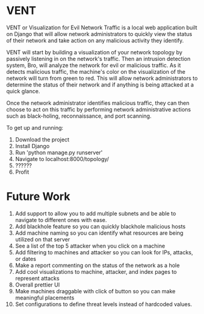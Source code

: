 # VENT

VENT or Visualization for Evil Network Traffic is a local web application built on Django that will allow network administrators to quickly view the status of their network and take action on any malicious activity they identify.

VENT will start by building a visualization of your network topology by passively listening in on the network's traffic. Then an intrusion detection system, Bro, will analyze the network for evil or malicious traffic. As it detects malicious traffic, the machine's color on the visualization of the network will turn from green to red. This will allow network administrators to determine the status of their network and if anything is being attacked at a quick glance.

Once the network administrator identifies malicious traffic, they can then choose to act on this traffic by performing network administrative actions such as black-holing, reconnaissance, and port scanning.

To get up and running:

1. Download the project
2. Install Django
3. Run 'python manage.py runserver'
4. Navigate to localhost:8000/topology/
5. ??????
6. Profit

# Future Work
1. Add support to allow you to add multiple subnets and be able to navigate to different ones with ease.
2. Add blackhole feature so you can quickly blackhole malicious hosts
3. Add machine naming so you can identify what resources are being utilized on that server
4. See a list of the top 5 attacker when you click on a machine
5. Add filtering to machines and attacker so you can look for IPs, attacks, or dates
6. Make a report commenting on the status of the network as a hole
7. Add cool visualizations to machine, attacker, and index pages to represent attacks
8. Overall prettier UI
9. Make machines draggable with click of button so you can make meaningful placements
10. Set configurations to define threat levels instead of hardcoded values.
